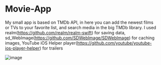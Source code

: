 # Movie-App

My small app is based on TMDb API, in here you can add the newest films or TVs to your favorite list, and search media in the big TMDb library. I used realm(https://github.com/realm/realm-swift) for saving data,  sd_WebImage(https://github.com/SDWebImage/SDWebImage) for caching images, YouTube iOS Helper player(https://github.com/youtube/youtube-ios-player-helper) for trailers 


![image](https://user-images.githubusercontent.com/99028430/191611700-4b54c828-a6a3-4eac-8547-75546cc6e5d6.png)


